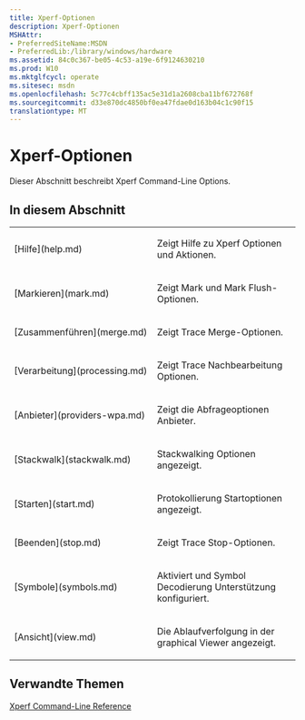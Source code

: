 ```yaml
---
title: Xperf-Optionen
description: Xperf-Optionen
MSHAttr:
- PreferredSiteName:MSDN
- PreferredLib:/library/windows/hardware
ms.assetid: 84c0c367-be05-4c53-a19e-6f9124630210
ms.prod: W10
ms.mktglfcycl: operate
ms.sitesec: msdn
ms.openlocfilehash: 5c77c4cbff135ac5e31d1a2608cba11bf672768f
ms.sourcegitcommit: d33e870dc4850bf0ea47fdae0d163b04c1c90f15
translationtype: MT
---
```

# <a name="xperf-options"></a>Xperf-Optionen


Dieser Abschnitt beschreibt Xperf Command-Line Options.

## <a name="in-this-section"></a>In diesem Abschnitt


<table>
<colgroup>
<col width="50%" />
<col width="50%" />
</colgroup>
<tbody>
<tr class="odd">
<td><p>[Hilfe](help.md)</p></td>
<td><p>Zeigt Hilfe zu Xperf Optionen und Aktionen.</p></td>
</tr>
<tr class="even">
<td><p>[Markieren](mark.md)</p></td>
<td><p>Zeigt Mark und Mark Flush-Optionen.</p></td>
</tr>
<tr class="odd">
<td><p>[Zusammenführen](merge.md)</p></td>
<td><p>Zeigt Trace Merge-Optionen.</p></td>
</tr>
<tr class="even">
<td><p>[Verarbeitung](processing.md)</p></td>
<td><p>Zeigt Trace Nachbearbeitung Optionen.</p></td>
</tr>
<tr class="odd">
<td><p>[Anbieter](providers-wpa.md)</p></td>
<td><p>Zeigt die Abfrageoptionen Anbieter.</p></td>
</tr>
<tr class="even">
<td><p>[Stackwalk](stackwalk.md)</p></td>
<td><p>Stackwalking Optionen angezeigt.</p></td>
</tr>
<tr class="odd">
<td><p>[Starten](start.md)</p></td>
<td><p>Protokollierung Startoptionen angezeigt.</p></td>
</tr>
<tr class="even">
<td><p>[Beenden](stop.md)</p></td>
<td><p>Zeigt Trace Stop-Optionen.</p></td>
</tr>
<tr class="odd">
<td><p>[Symbole](symbols.md)</p></td>
<td><p>Aktiviert und Symbol Decodierung Unterstützung konfiguriert.</p></td>
</tr>
<tr class="even">
<td><p>[Ansicht](view.md)</p></td>
<td><p>Die Ablaufverfolgung in der graphical Viewer angezeigt.</p></td>
</tr>
</tbody>
</table>

 

## <a name="related-topics"></a>Verwandte Themen


[Xperf Command-Line Reference](xperf-command-line-reference.md)

 

 








